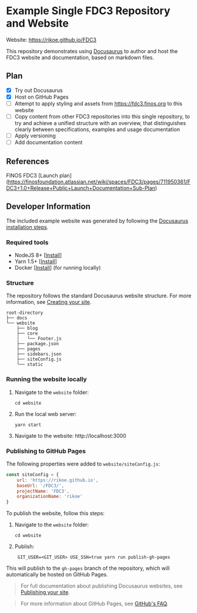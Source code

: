 # Example Single FDC3 Repository and Website

Website: https://rikoe.github.io/FDC3

This repository demonstrates using [Docusaurus](https://docusaurus.io) to author and host the FDC3 website and documentation, based on markdown files.

## Plan

- [x] Try out Docusaurus
- [x] Host on GitHub Pages
- [ ] Attempt to apply styling and assets from https://fdc3.finos.org to this website
- [ ] Copy content from other FDC3 repositories into this single repository, to try and achieve a unified structure with an overview, that distinguishes clearly between specifications, examples and usage documentation
- [ ] Apply versioning
- [ ] Add documentation content

## References

FINOS FDC3 [Launch plan] (https://finosfoundation.atlassian.net/wiki/spaces/FDC3/pages/711950361/FDC3+1.0+Release+Public+Launch+Documentation+Sub-Plan)

## Developer Information

The included example website was generated by following the [Docusaurus installation steps](https://docusaurus.io/docs/en/installation).

### Required tools

* NodeJS 8+ [[Install](https://nodejs.org/en/download/)]
* Yarn 1.5+ [[Install](https://yarnpkg.com/lang/en/docs/install/)]
* Docker [[Install](https://www.docker.com/get-started)] (for running locally)

### Structure

The repository follows the standard Docusaurus website structure. For more information, see [Creating your site](https://docusaurus.io/docs/en/site-creation).

```
root-directory
├── docs
└── website
    ├── blog
    ├── core
    │   └── Footer.js
    ├── package.json
    ├── pages
    ├── sidebars.json
    ├── siteConfig.js
    └── static
```

### Running the website locally

1. Navigate to the `website` folder:
   ```
   cd website
   ```

2. Run the local web server: 
   ```
   yarn start
   ```

3. Navigate to the website: http://localhost:3000

### Publishing to GitHub Pages

The following properties were added to `website/siteConfig.js`:

```js
const siteConfig = {
    url: 'https://rikoe.github.io',
    baseUrl: '/FDC3/',
    projectName: 'FDC3',
    organizationName: 'rikoe'
}
```

To publish the website, follow this steps:

1. Navigate to the `website` folder:
   ```
   cd website
   ```

2. Publish: 
   ```
    GIT_USER=<GIT_USER> USE_SSH=true yarn run publish-gh-pages
   ```

This will publish to the `gh-pages` branch of the repository, which will automatically be hosted on GitHub Pages.

> For full documentation about publishing Docusaurus websites, see [Publishing your site](https://docusaurus.io/docs/en/publishing).

> For more information about GitHub Pages, see [GitHub's FAQ](https://help.github.com/articles/user-organization-and-project-pages/).